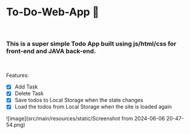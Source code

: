 # To-Do-Web-App 📝
<br>

### This is a super simple Todo App built using js/html/css for front-end and JAVA back-end.


<br>

Features:
- [x] Add Task
- [x] Delete Task
- [x] Save todos to Local Storage when the state changes
- [x] Load the todos from Local Storage when the site is loaded again
  <br>

![image](src/main/resources/static/Screenshot from 2024-06-06 20-47-54.png)




